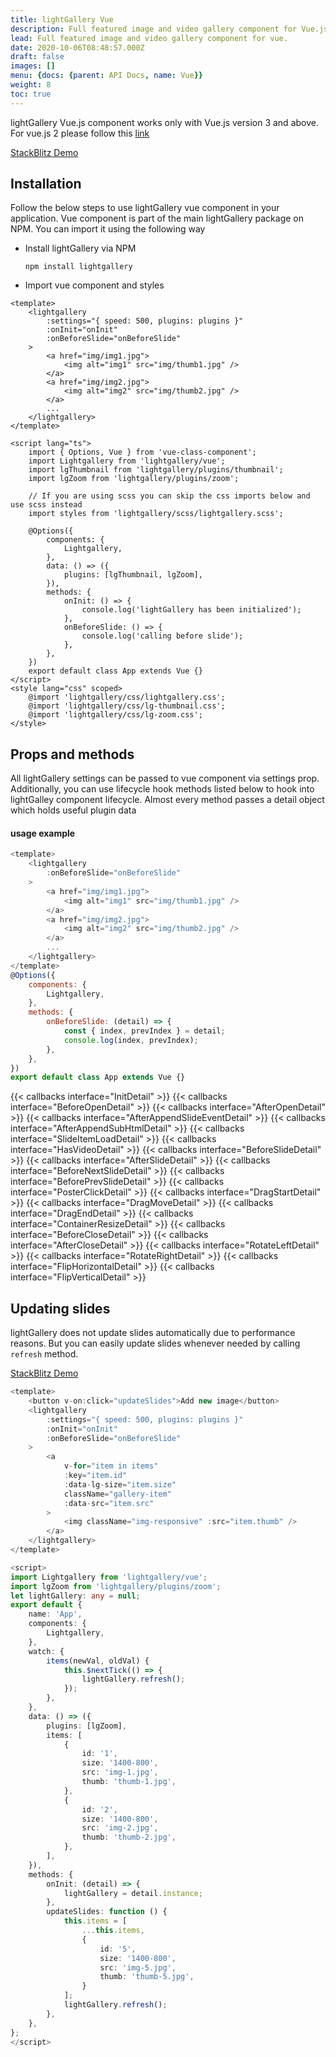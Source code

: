 ```yaml
---
title: lightGallery Vue
description: Full featured image and video gallery component for Vue.js
lead: Full featured image and video gallery component for vue.
date: 2020-10-06T08:48:57.000Z
draft: false
images: []
menu: {docs: {parent: API Docs, name: Vue}}
weight: 8
toc: true
---
```


<div class="alert alert-danger" role="alert">
    lightGallery Vue.js component works only with Vue.js version 3 and above. For vue.js 2 please follow this <a target="_blank" href="https://github.com/sachinchoolur/lightgallery.js/issues/60#issuecomment-422259277">link</a>
</div>

<a class="btn btn-outline-primary" href="https://stackblitz.com/edit/lightgallery-vue" target="_blank">StackBlitz
Demo</a>

## Installation

Follow the below steps to use lightGallery vue component in your application.
Vue component is part of the main lightGallery package on NPM. You can import it
using the following way

-   Install lightGallery via NPM


    ```npm install lightgallery```

-   Import vue component and styles

```vue
<template>
    <lightgallery
        :settings="{ speed: 500, plugins: plugins }"
        :onInit="onInit"
        :onBeforeSlide="onBeforeSlide"
    >
        <a href="img/img1.jpg">
            <img alt="img1" src="img/thumb1.jpg" />
        </a>
        <a href="img/img2.jpg">
            <img alt="img2" src="img/thumb2.jpg" />
        </a>
        ...
    </lightgallery>
</template>

<script lang="ts">
    import { Options, Vue } from 'vue-class-component';
    import Lightgallery from 'lightgallery/vue';
    import lgThumbnail from 'lightgallery/plugins/thumbnail';
    import lgZoom from 'lightgallery/plugins/zoom';

    // If you are using scss you can skip the css imports below and use scss instead
    import styles from 'lightgallery/scss/lightgallery.scss';

    @Options({
        components: {
            Lightgallery,
        },
        data: () => ({
            plugins: [lgThumbnail, lgZoom],
        }),
        methods: {
            onInit: () => {
                console.log('lightGallery has been initialized');
            },
            onBeforeSlide: () => {
                console.log('calling before slide');
            },
        },
    })
    export default class App extends Vue {}
</script>
<style lang="css" scoped>
    @import 'lightgallery/css/lightgallery.css';
    @import 'lightgallery/css/lg-thumbnail.css';
    @import 'lightgallery/css/lg-zoom.css';
</style>
```

## Props and methods

All lightGallery settings can be passed to vue component via settings prop.
Additionally, you can use lifecycle hook methods listed below to hook into
lightGalley component lifecycle. Almost every method passes a detail object
which holds useful plugin data

#### usage example

```js
<template>
    <lightgallery
        :onBeforeSlide="onBeforeSlide"
    >
        <a href="img/img1.jpg">
            <img alt="img1" src="img/thumb1.jpg" />
        </a>
        <a href="img/img2.jpg">
            <img alt="img2" src="img/thumb2.jpg" />
        </a>
        ...
    </lightgallery>
</template>
@Options({
    components: {
        Lightgallery,
    },
    methods: {
        onBeforeSlide: (detail) => {
            const { index, prevIndex } = detail;
            console.log(index, prevIndex);
        },
    },
})
export default class App extends Vue {}
```

<div class="event-docs-list">
    {{< callbacks interface="InitDetail" >}}
    {{< callbacks interface="BeforeOpenDetail" >}}
    {{< callbacks interface="AfterOpenDetail" >}}
    {{< callbacks interface="AfterAppendSlideEventDetail" >}}
    {{< callbacks interface="AfterAppendSubHtmlDetail" >}}
    {{< callbacks interface="SlideItemLoadDetail" >}}
    {{< callbacks interface="HasVideoDetail" >}}
    {{< callbacks interface="BeforeSlideDetail" >}}
    {{< callbacks interface="AfterSlideDetail" >}}
    {{< callbacks interface="BeforeNextSlideDetail" >}}
    {{< callbacks interface="BeforePrevSlideDetail" >}}
    {{< callbacks interface="PosterClickDetail" >}}
    {{< callbacks interface="DragStartDetail" >}}
    {{< callbacks interface="DragMoveDetail" >}}
    {{< callbacks interface="DragEndDetail" >}}
    {{< callbacks interface="ContainerResizeDetail" >}}
    {{< callbacks interface="BeforeCloseDetail" >}}
    {{< callbacks interface="AfterCloseDetail" >}}
    {{< callbacks interface="RotateLeftDetail" >}}
    {{< callbacks interface="RotateRightDetail" >}}
    {{< callbacks interface="FlipHorizontalDetail" >}}
    {{< callbacks interface="FlipVerticalDetail" >}}
</div>

## Updating slides

lightGallery does not update slides automatically due to performance reasons.
But you can easily update slides whenever needed by calling `refresh` method.

<a class="btn btn-outline-primary" href="https://stackblitz.com/edit/lightgallery-vue-update-slides" target="_blank">StackBlitz
Demo</a>

```ts
<template>
    <button v-on:click="updateSlides">Add new image</button>
    <lightgallery
        :settings="{ speed: 500, plugins: plugins }"
        :onInit="onInit"
        :onBeforeSlide="onBeforeSlide"
    >
        <a
            v-for="item in items"
            :key="item.id"
            :data-lg-size="item.size"
            className="gallery-item"
            :data-src="item.src"
        >
            <img className="img-responsive" :src="item.thumb" />
        </a>
    </lightgallery>
</template>

<script>
import Lightgallery from 'lightgallery/vue';
import lgZoom from 'lightgallery/plugins/zoom';
let lightGallery: any = null;
export default {
    name: 'App',
    components: {
        Lightgallery,
    },
    watch: {
        items(newVal, oldVal) {
            this.$nextTick(() => {
                lightGallery.refresh();
            });
        },
    },
    data: () => ({
        plugins: [lgZoom],
        items: [
            {
                id: '1',
                size: '1400-800',
                src: 'img-1.jpg',
                thumb: 'thumb-1.jpg',
            },
            {
                id: '2',
                size: '1400-800',
                src: 'img-2.jpg',
                thumb: 'thumb-2.jpg',
            },
        ],
    }),
    methods: {
        onInit: (detail) => {
            lightGallery = detail.instance;
        },
        updateSlides: function () {
            this.items = [
                ...this.items,
                {
                    id: '5',
                    size: '1400-800',
                    src: 'img-5.jpg',
                    thumb: 'thumb-5.jpg',
                }
            ];
            lightGallery.refresh();
        },
    },
};
</script>

```
